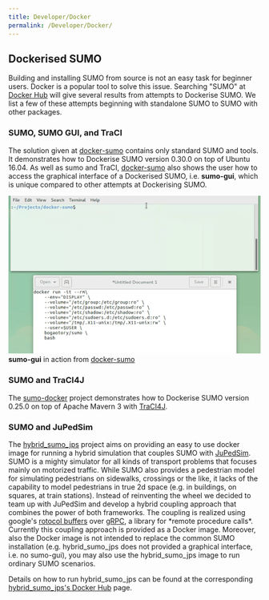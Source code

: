 ```yaml
---
title: Developer/Docker
permalink: /Developer/Docker/
---
```


## Dockerised SUMO

Building and installing SUMO from source is not an easy task for
beginner users. Docker is a popular tool to solve this issue. Searching
"SUMO" at [Docker Hub](https://hub.docker.com) will give several results
from attempts to Dockerise SUMO. We list a few of these attempts
beginning with standalone SUMO to SUMO with other packages.

### SUMO, SUMO GUI, and TraCI

The solution given at
[docker-sumo](https://github.com/bogaotory/docker-sumo) contains only
standard SUMO and tools. It demonstrates how to Dockerise SUMO version
0.30.0 on top of Ubuntu 16.04. As well as sumo and TraCI,
[docker-sumo](https://github.com/bogaotory/docker-sumo) also shows the
user how to access the graphical interface of a Dockerised SUMO, i.e.
**sumo-gui**, which is unique compared to other attempts at Dockerising
SUMO.

![Docker-sumo-demo1.gif](../images/Docker-sumo-demo1.gif "Docker-sumo-demo1.gif")
**sumo-gui** in action from [docker-sumo](https://github.com/bogaotory/docker-sumo)

### SUMO and TraCI4J

The [sumo-docker](https://hub.docker.com/r/similitude/sumo-docker/)
project demonstrates how to Dockerise SUMO version 0.25.0 on top of
Apache Mavern 3 with [TraCI4J](https://github.com/egueli/TraCI4J).

### SUMO and JuPedSim

The
[hybrid_sumo_jps](https://hub.docker.com/r/grgrlmml/hybrid_sumo_jps/)
project aims on providing an easy to use docker image for running a
hybrid simulation that couples SUMO with
[JuPedSim](http://www.jupedsim.org). SUMO is a mighty simulator for all
kinds of transport problems that focuses mainly on motorized traffic.
While SUMO also provides a pedestrian model for simulating pedestrians
on sidewalks, crossings or the like, it lacks of the capability to model
pedestrians in true 2d space (e.g. in buildings, on squares, at train
stations). Instead of reinventing the wheel we decided to team up with
JuPedSim and develop a hybrid coupling approach that combines the power
of both frameworks. The coupling is realized using google's [rotocol
buffers](https://github.com/google/protobuf) over
[gRPC](https://github.com/grpc), a library for \*remote procedure
calls\*. Currently this coupling approach is provided as a Docker image.
Moreover, also the Docker image is not intended to replace the common
SUMO installation (e.g. hybrid_sumo_jps does not provided a graphical
interface, i.e. no sumo-gui), you may also use the hybrid_sumo_jps
image to run ordinary SUMO scenarios.

Details on how to run hybrid_sumo_jps can be found at the
corresponding [hybrid_sumo_jps's Docker
Hub](https://hub.docker.com/r/grgrlmml/hybrid_sumo_jps/) page.